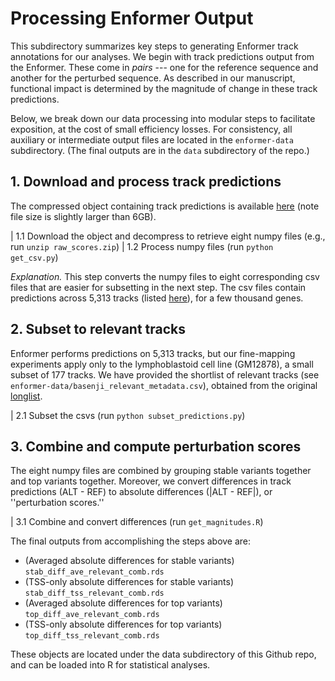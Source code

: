 # Processing Enformer Output

This subdirectory summarizes key steps to generating Enformer track annotations for our analyses. We begin with track predictions output from the Enformer. These come in _pairs_ --- one for the reference sequence and another for the perturbed sequence. As described in our manuscript, functional impact is determined by the magnitude of change in these track predictions.

Below, we break down our data processing into modular steps to facilitate exposition, at the cost of small efficiency losses. For consistency, all auxiliary or intermediate output files are located in the `enformer-data` subdirectory. (The final outputs are in the `data` subdirectory of the repo.)

## 1. Download and process track predictions

The compressed object containing track predictions is available [here](https://doi.org/10.6084/m9.figshare.22032167.v1) (note file size is slightly larger than 6GB). 

| 1.1 Download the object and decompress to retrieve eight numpy files (e.g., run `unzip raw_scores.zip`) 
| 1.2 Process numpy files (run `python get_csv.py`)

_Explanation._ This step converts the numpy files to eight corresponding csv files that are easier for subsetting in the next step. The csv files contain predictions across 5,313 tracks (listed [here](https://raw.githubusercontent.com/calico/basenji/master/manuscripts/cross2020/targets_human.txt)), for a few thousand genes. 

## 2. Subset to relevant tracks

Enformer performs predictions on 5,313 tracks, but our fine-mapping experiments apply only to the lymphoblastoid cell line (GM12878), a small subset of 177 tracks. We have provided the shortlist of relevant tracks (see `enformer-data/basenji_relevant_metadata.csv`), obtained from the original [longlist](https://raw.githubusercontent.com/calico/basenji/master/manuscripts/cross2020/targets_human.txt). 

| 2.1 Subset the csvs (run `python subset_predictions.py`)

## 3. Combine and compute perturbation scores

The eight numpy files are combined by grouping stable variants together and top variants together. Moreover, we convert differences in track predictions (ALT - REF) to absolute differences (|ALT - REF|), or ''perturbation scores.''

| 3.1 Combine and convert differences (run `get_magnitudes.R`)

The final outputs from accomplishing the steps above are:

  - (Averaged absolute differences for stable variants) `stab_diff_ave_relevant_comb.rds` 
  - (TSS-only absolute differences for stable variants) `stab_diff_tss_relevant_comb.rds` 
  - (Averaged absolute differences for top variants) `top_diff_ave_relevant_comb.rds`
  - (TSS-only absolute differences for top variants) `top_diff_tss_relevant_comb.rds`

These objects are located under the data subdirectory of this Github repo, and can be loaded into R for statistical analyses. 